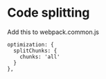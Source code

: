 # Code splitting

Add this to webpack.common.js

    optimization: {
      splitChunks: {
        chunks: 'all'
      }
    },
